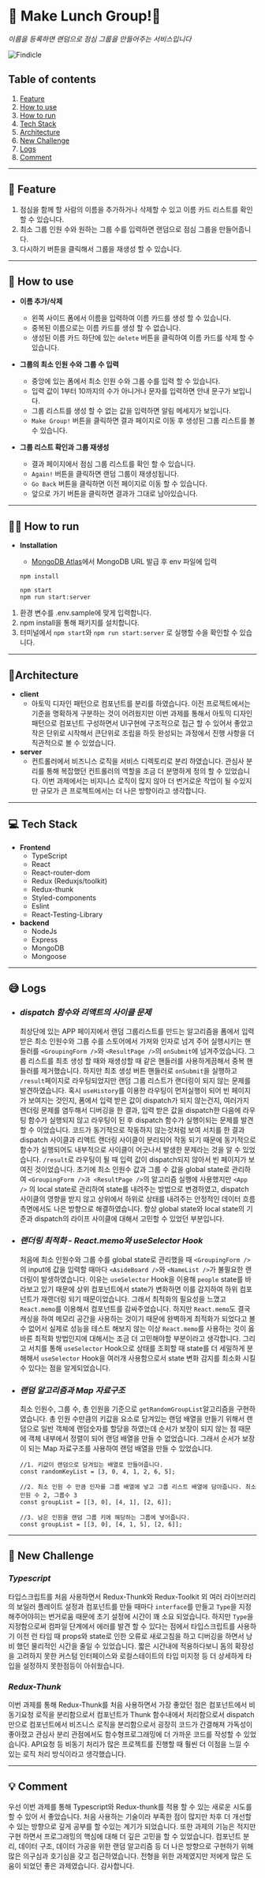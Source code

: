 # 🍚 Make Lunch Group!🍚
*이름을 등록하면 랜덤으로 점심 그룹을 만들어주는 서비스입니다*

![Findicle](/readme-assets/random-lunch-grouping.gif)

## Table of contents
1. [Feature](#feature)
2. [How to use](#how-to-use)
3. [How to run](#how-to-run)
4. [Tech Stack](#tech-stack)
5. [Architecture](#architecture)
6. [New Challenge](#new-challenge)
7. [Logs](#logs)
8. [Comment](#comment)
---
## 📌 Feature
1. 점심을 함께 할 사람의 이름을 추가하거나 삭제할 수 있고 이름 카드 리스트를 확인 할 수 있습니다.
2. 최소 그룹 인원 수와 원하는 그룹 수를 입력하면 랜덤으로 점심 그룹을 만들어줍니다.
3. 다시하기 버튼을 클릭해서 그룹을 재생성 할 수 있습니다.
---
## 🎯 How to use
- **이름 추가/삭제**
  - 왼쪽 사이드 폼에서 이름을 입력하여 이름 카드를 생성 할 수 있습니다.
  - 중복된 이름으로는 이름 카드를 생성 할 수 없습니다.
  - 생성된 이름 카드 하단에 있는 `delete` 버튼을 클릭하여 이름 카드를 삭제 할 수 있습니다.

- **그룹의 최소 인원 수와 그룹 수 입력**
  - 중앙에 있는 폼에서 최소 인원 수와 그룹 수를 입력 할 수 있습니다.
  - 입력 값이 1부터 10까지의 수가 아니거나 문자를 입력하면 안내 문구가 보입니다.
  - 그룹 리스트를 생성 할 수 없는 값을 입력하면 알림 메세지가 보입니다.
  - `Make Group!` 버튼을 클릭하면 결과 페이지로 이동 후 생성된 그룹 리스트를 볼 수 있습니다.

- **그룹 리스트 확인과 그룹 재생성**
  - 결과 페이지에서 점심 그룹 리스트를 확인 할 수 있습니다.
  - `Again!` 버튼을 클릭하면 랜덤 그룹이 재생성됩니다.
  - `Go Back` 버튼을 클릭하면 이전 페이지로 이동 할 수 있습니다.
  - 앞으로 가기 버튼을 클릭하면 결과가 그대로 남아있습니다.
---
## 🏃‍♀️ How to run
- **Installation**

  - [MongoDB Atlas](https://www.mongodb.com/cloud/atlas)에서 MongoDB URL 발급 후 env 파일에 입력

  ```
  npm install

  npm start
  npm run start:server
  ```
1. 환경 변수를 .env.sample에 맞게 입력합니다.
2. npm install을 통해 패키지를 설치합니다.
3. 터미널에서 `npm start`와 `npm run start:server` 로 실행할 수을 확인할 수 있습니다.
---
##  📐Architecture
- **client**
  - 아토믹 디자인 패턴으로 컴포넌트를 분리를 하였습니다. 이전 프로젝트에서는 기준을 명확하게 구분하는 것이 어려웠지만 이번 과제를 통해서 아토믹 디자인 패턴으로 컴포넌트 구성하면서 UI구현에 구조적으로 접근 할 수 있어서 좋았고 작은 단위로 시작해서 큰단위로 조립을 하듯 완성되는 과정에서 진행 사항을 더 직관적으로 볼 수 있었습니다.
- **server**
  - 컨트롤러에서 비즈니스 로직을 서비스 디렉토리로 분리 하였습니다. 관심사 분리를 통해 복잡했던 컨트롤러의 역할을 조금 더 분명하게 정의 할 수 있었습니다. 이번 과제에서는 비지니스 로직이 많지 않아 더 번거로운 작업이 될 수있지만 규모가 큰 프로젝트에서는 더 나은 방향이라고 생각합니다.
---
## 💻 Tech Stack
- **Frontend**
   - TypeScript
   - React
   - React-router-dom
   - Redux (Reduxjs/toolkit)
   - Redux-thunk
   - Styled-components
   - Eslint
   - React-Testing-Library
- **backend**
   - NodeJs
   - Express
   - MongoDB
   - Mongoose
---
## 😅 Logs
- ### *dispatch 함수와 리액트의 사이클 문제*
  최상단에 있는 APP 페이지에서 랜덤 그룹리스트를 만드는 알고리즘을 폼에서 입력 받은 최소 인원수와 그룹 수를 스토어에서 가져와 인자로 넘겨 주어 실행시키는 핸들러를 `<GroupingForm />`와 `<ResultPage />`의 `onSubmit`에 넘겨주었습니다. 그룹 리스트를 최초 생성 할 때와 재생성할 때 같은 핸들러를 사용하게끔해서 중복 핸들러를 제거했습니다. 하지만 최초 생성 버튼 핸들러로 `onSubmit`을 실행하고 `/result`페이지로 라우팅되었지만 랜덤 그룹 리스트가 랜더링이 되지 않는 문제를 발견하였습니다. 혹시 `useHistory`를 이용한 라우팅이 먼저실행이 되어 빈 페이지가 보여지는 것인지, 폼에서 입력 받은 값이 dispatch가 되지 않는건지, 여러가지 랜더링 문제를 염두해서 디버깅을 한 결과, 입력 받은 값을 dispatch한 다음에 라우팅 함수가 실행되지 않고 라우팅이 된 후 dispatch 함수가 실행이되는 문제를 발견 할 수 이었습니다.
  코드가 동기적으로 작동하지 않는것처럼 보여 서치를 한 결과 dispatch 사이클과 리액트 랜더링 사이클이 분리되어 작동 되기 때문에 동기적으로 함수가 실행되어도 내부적으로 사이클이 어긋나서 발생한 문제라는 것을 알 수 있었습니다. `/result`로 라우팅이 될 때 입력 값이 dispatch되지 않아서 빈 페이지가 보여진 것이었습니다.
  초기에 최소 인원수 값과 그룹 수 값을 global state로 관리하여 `<GroupingForm />과 <ResultPage />`의 알고리즘 실행에 사용했지만 `<App />` 의 local state로 관리하여 state를 내려주는 방법으로 변경하였고, dispatch 사이클의 영향을 받지 않고 상위에서 하위로 상태를 내려주는 안정적인 데이터 흐름 측면에서도 나은 방향으로 해결하였습니다.
  항상 global state와 local state의 기준과 dispatch의 라이프 사이클에 대해서 고민할 수 있었던 부분입니다.

- ### *랜더링 최적화 - React.memo와 useSelector Hook*
  처음에 최소 인원수와 그룹 수를 global state로 관리했을 때 `<GroupingForm />`의 input에 값을 입력할 때마다 `<AsideBoard />`와 `<NameList />`가 불필요한 랜더링이 발생하였습니다. 이유는 `useSelector` Hook을 이용해 `people` state를 바라보고 있기 때문에 상위 컴포넌트에서 state가 변화하면 이를 감지하여 하위 컴포넌트가 재랜더링 되기 때문이었습니다. 그래서 최적화의 필요성을 느꼈고 `React.memo`를 이용해서 컴포넌트를 감싸주었습니다. 하지만 `React.memo`도 결국 캐싱을 하여 메모리 공간을 사용하는 것이기 때문에 완벽하게 최적화가 되었다고 볼수 없어서 실제로 성능을 테스트 해보지 않는 이상 `React.memo`를 사용하는 것이 옳바른 최적화 방법인지에 대해서는 조금 더 고민해야할 부분이라고 생각합니다. 그리고 서치를 통해 `useSelector` Hook으로 상태를 조회할 때 state를 더 세밀하게 분해해서 `useSelector` Hook을 여러개 사용함으로서 state 변화 감지를 최소화 시킬 수 있다는 점을 알게되었습니다.

- ### *랜덤 알고리즘과 Map 자료구조*
  최소 인원수, 그룹 수, 총 인원을 기준으로 `getRandomGroupList`알고리즘을 구현하였습니다. 총 인원 수만큼의 키값을 요소로 담겨있는 랜덤 배열을 만들기 위해서 랜덤으로 일반 객체에 랜덤숫자를 할당을 하였는데 순서가 보장이 되지 않는 점 때문에 객체 내부에서 정렬이 되어 랜덤 배열을 만들 수 없었습니다. 그래서 순서가 보장이 되는 Map 자료구조를 사용하여 랜덤 배열을 만들 수 있었습니다.
  ```
  //1. 키값이 랜덤으로 담겨있는 배열로 만들어줍니다.
  const randomKeyList = [3, 0, 4, 1, 2, 6, 5];

  //2. 최소 인원 수 만큼 인자를 그룹 배열에 넣고 그룹 리스트 배열에 담아줍니다. 최소인원 수 2, 그룹수 3
  const groupList = [[3, 0], [4, 1], [2, 6]];

  //3. 남은 인원을 랜덤 그룹 키에 해당하는 그룹에 넣어줍니다.
  const groupList = [[3, 0], [4, 1, 5], [2, 6]];
  ```
---
## 🏹 New Challenge
### *Typescript*
타입스크립트를 처음 사용하면서 Redux-Thunk와 Redux-Toolkit 외 여러 라이브러리의 보일러 플레이트 설정과 컴포넌트를 만들 때마다  `interface`를 만들고 `Type`을 지정 해주어야히는 번거로움 때문에 초기 설정에 시간이 꽤 소요 되었습니다. 하지만 `Type`을 지정함으로써 컴파일 단계에서 에러를 발견 할 수 있다는 점에서  타입스크립트를 사용하기 이전 런 타임 때 props와 state로 인한 오류로 새로고침을 하고 디버깅을 하면서 낭비 했던 물리적인 시간을 줄일 수 있었습니다. 짧은 시간내에 적용하다보니 돔의 확장성을 고려하지 못한 커스텀 인터페이스와 로컬스테이트의 타입 미지정 등 더 상세하게 타입을 설정하지 못한점등이 아쉬웠습니다.

### *Redux-Thunk*
이번 과제를 통해 Redux-Thunk를 처음 사용하면서 가장 좋았던 점은 컴포넌트에서 비동기요청 로직을 분리함으로서 컴포넌트가 Thunk 함수내에서 처리함으로서 dispatch만으로 컴포넌트에서 비즈니스 로직을 분리함으로서 굉장히 코드가 간결해져 가독성이 좋아졌고 관심사 분리 관점에서도 함수형프로그래밍에 더 가까운 코드를 작성할 수 있었습니다. API요청 등 비동기 처리가 많은 프로젝트를 진행할 때 훨씬 더 이점을 느낄 수 있는 로직 처리 방식이라고 생각했습니다.

---
## 💡 Comment
우선 이번 과제를 통해 Typescript와 Redux-thunk를 적용 할 수 있는 새로운 시도를 할 수 있어 서 좋았습니다. 처음 사용하는 기술이라 부족한 점이 많지만 차후 더 개선할 수 있는 방향으로 깊게 공부를 할 수있는 계기가 되었습니다. 또한 과제의 기능은 적지만 구현 하면서 프로그래밍의 핵심에 대해 더 깊은 고민을 할 수 있었습니다. 컴포넌트 분리, 데이터 구조, 데이터 가공을 위한 랜덤 알고리즘 등 더 나은 방향으로 구현하기 위해 많은 의구심과 호기심을 갖고 접근하였습니다. 전형을 위한 과제였지만 저에게 많은 도움이 되었던 좋은 과제였습니다. 감사합니다.
